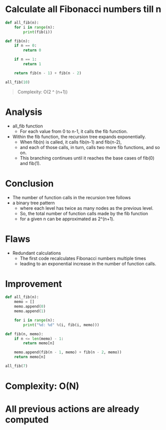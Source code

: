 # Calculate all Fibonacci numbers till n

```python
def all_fib(n):
    for i in range(n):
        print(fib(i))

def fib(n):
    if n == 0:
        return 0

    if n == 1:
        return 1

    return fib(n - 1) + fib(n - 2)

all_fib(10)
```

> Complexity: O(2 ^ (n+1))

# Analysis
- all_fib function
    - For each value from 0 to n-1, it calls the fib function. 
- Within the fib function, the recursion tree expands exponentially.
    - When fib(n) is called, it calls fib(n-1) and fib(n-2), 
    - and each of those calls, in turn, calls two more fib functions, and so on. 
    - This branching continues until it reaches the base cases of fib(0) and fib(1).

# Conclusion
- The number of function calls in the recursion tree follows 
- a binary tree pattern
    - where each level has twice as many nodes as the previous level. 
    - So, the total number of function calls made by the fib function 
    - for a given n can be approximated as 2^(n+1).


# Flaws
- Redundant calculations
    - The first code recalculates Fibonacci numbers multiple times
    - leading to an exponential increase in the number of function calls.


# Improvement



```python
def all_fib(n):
    memo = []
    memo.append(0)
    memo.append(1)

    for i in range(n):
        print("%d: %d" %(i, fib(i, memo)))

def fib(n, memo):
    if n <= len(memo) - 1:
        return memo[n]

    memo.append(fib(n - 1, memo) + fib(n - 2, memo))
    return memo[n]

all_fib(7)
```

# Complexity: O(N)
# All previous actions are already computed

